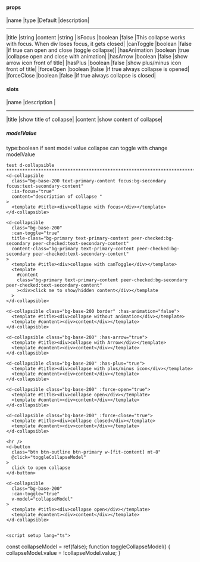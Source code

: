 #### props

|name |type |Default |description|

---

|title |string
|content |string
|isFocus |boolean |false |This collapse works with focus. When div loses focus, it gets closed|
|canToggle |boolean |false |if true can open and close (toggle collapse)|
|hasAnimation |boolean |true |collapse open and close with animation|
|hasArrow |boolean |false |show arrow icon front of title|
|hasPlus |boolean |false |show plus/minus icon front of title|
|forceOpen |boolean |false |if true always collapse is opened|
|forceClose |boolean |false |if true always collapse is closed|

#### slots

|name |description |

---

|title |show title of collapse|
|content |show content of collapse|

##### modelValue

type:boolean if sent model value collapse can toggle with change modelValue

    test d-collapsible
    *****************************************************************************************************************************
    <d-collapsible
      class="bg-base-200 text-primary-content focus:bg-secondary focus:text-secondary-content"
      :is-focus="true"
      content="description of collapse "
    >
      <template #title><div>collapse with focus</div></template>
    </d-collapsible>

    <d-collapsible
      class="bg-base-200"
      :can-toggle="true"
      title-class="bg-primary text-primary-content peer-checked:bg-secondary peer-checked:text-secondary-content"
      content-class="bg-primary text-primary-content peer-checked:bg-secondary peer-checked:text-secondary-content"
    >
      <template #title><div>collapse with canToggle</div></template>
      <template
        #content
        class="bg-primary text-primary-content peer-checked:bg-secondary peer-checked:text-secondary-content"
        ><div>click me to show/hidden content</div></template
      >
    </d-collapsible>

    <d-collapsible class="bg-base-200 border" :has-animation="false">
      <template #title><div>collapse without animation</div></template>
      <template #content><div>content</div></template>
    </d-collapsible>

    <d-collapsible class="bg-base-200" :has-arrow="true">
      <template #title><div>collapse with Arrow</div></template>
      <template #content><div>content</div></template>
    </d-collapsible>

    <d-collapsible class="bg-base-200" :has-plus="true">
      <template #title><div>collapse with plus/minus icon</div></template>
      <template #content><div>content</div></template>
    </d-collapsible>

    <d-collapsible class="bg-base-200" :force-open="true">
      <template #title><div>collapse open</div></template>
      <template #content><div>content</div></template>
    </d-collapsible>

    <d-collapsible class="bg-base-200" :force-close="true">
      <template #title><div>collapse closed</div></template>
      <template #content><div>content</div></template>
    </d-collapsible>

    <hr />
    <d-button
      class="btn btn-outline btn-primary w-[fit-content] mt-8"
      @click="toggleCollapseModel"
    >
      click to open collapse
    </d-button>

    <d-collapsible
      class="bg-base-200"
      :can-toggle="true"
      v-model="collapseModel"
    >
      <template #title><div>collapse open</div></template>
      <template #content><div>content</div></template>
    </d-collapsible>


    <script setup lang="ts">

const collapseModel = ref(false);
function toggleCollapseModel() {
collapseModel.value = !collapseModel.value;
}

</script>
